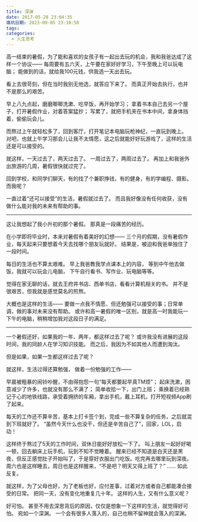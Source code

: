 ```yaml
---
title: 深渊
date: 2017-05-28 23:04:35
填坑日期: 2023-09-05 23:10:50
tags: 
categories:
  - 人生思考
---
```


高一结束的暑假，为了能和喜欢的女孩子有一起出去玩的机会，我和我爸达成了这样一个协议——
每周要有五六天，上午要在家好好学习，下午至晚上可以玩电脑；
能做到的话，就给我100元钱，供我选一天出去玩。

看上去很苛刻，但在当时我别无他选，就答应下来了。
而真正开始去执行，也并不是那么的艰苦。

早上八九点起，磨磨唧唧洗漱、吃早饭，再开始学习；
拿着书本自己去另一个屋子，打开暑假作业，对着答案猛抄；
写累了，就把手机夹在书本中间，拿身体挡着，偷偷玩会儿。

而熬过上午就轻松多了，回到客厅，打开笔记本电脑玩枪神纪，一直玩到晚上。
对吧，也就上午学习那会儿让我不太情愿，这之后就能好好玩游戏了，这样的生活还是可以接受的。

就这样，一天过去了，两天过去了。
一周过去了，两周过去了。
再加上和我爸外出旅游的几周，暑假很快就过完了。

回到学校，和同学们聊天，有的找了个兼职挣钱，有的健身，有的学编程、摄影。
而我呢？

一直过着“还可以接受”的生活，暑假就过去了。
而且我好像没有任何收获，没有做什么能对我的未来有帮助的事。

* * *

这让我想起了我小升初的那个暑假。
那真是一段痛苦的经历。

在小学即将毕业时，本来对暑假有着美好的幻想——
三个月的假期，没有暑假作业，每天起来只要想着今天去找哪个朋友玩就好。
结果是，被迫和我爸单独住了一段时间。

每日的生活也不算太艰难。
早上我爸教我学点课本上的内容，
等到中午他去做饭，我就可以玩会儿电脑，
下午自行看书、写作业、玩电脑等等。

觉得在家无聊的话，就去王府井书店、西单书店，看看计算机相关的书。
并不是很艰苦，但我就是感觉莫名的煎熬。

大概也是这样的生活——
要做一点我不情愿、但还勉强可以接受的事；日常单调，做的事对未来没有帮助。
或许和高一暑假的唯一区别，就是高一时我能玩一下午的电脑，稍稍增加我对这段日子的满足。

* * *

一个暑假还好，如果我的一年、两年，都这样过去了呢？
或许我没有进展的这段时间，我的同龄人在学习知识技能。
而之后，我因为不如其他人而遭到淘汰。

但是如果，如果一生都这样过去了呢？

就这样，生活过得还算勉强，
做着一份勉强的工作——

早晨被粗暴的闹铃吵醒，不由得抱怨一句“每天都要起早真TM烦”；
起床洗漱，困意减少了许多，也就没有那么不满了；
简单收拾一下，出门上班；
乘换着已经熟记于心的地铁线路，承受着拥挤的车厢，拿出手机，戴上耳机，打开短视频App刷了起来。

每天的工作还不算辛苦，基本上打卡签个到，完成一些不算复杂的任务，之后就混到下班就好了。
“虽然今天什么也没干，但还是辛苦自己了”，回家，LOL，启动！

这样终于熬过了5天的工作时间，双休日能好好放松一下了。
叫上朋友一起好好喝一顿，回去躺床上玩手机，玩到不知不觉睡着。
醒来已经不知道是白天还是黑夜，但反正感觉肚子开始叫了，于是穿好衣服出门吃饭。吃完再去哪里玩到深夜。
周六也是这样睡去，周日也是这样醒来，“不是吧？明天又得上班了？”
……
如此反复。

就这样，为了父母也好，为了老板也好，应付差事，过着对方或者自己都能凑合接受的日常。
把同一天，没有变化地重复几十年。
这样的人生，又有什么意义呢？

好可怕。
甚至不用去深思背后的原因，仅仅是想象一下这样的生活，就觉得好可怕。
宛如一个深渊。
一个会有很多人落入的，自己也稍不留神就会落入的深渊。
